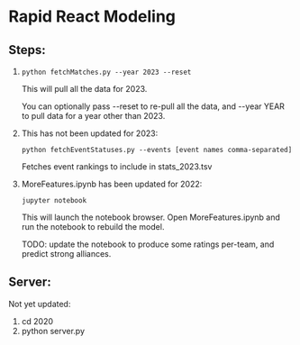 # Rapid React Modeling

## Steps:
1. `python fetchMatches.py --year 2023 --reset`

    This will pull all the data for 2023.

    You can optionally pass --reset to re-pull all the data, and --year YEAR to pull data for a year other than 2023.  

2. This has not been updated for 2023: 

    `python fetchEventStatuses.py --events [event names comma-separated]`
    
    Fetches event rankings to include in stats_2023.tsv


2. MoreFeatures.ipynb has been updated for 2022:

    `jupyter notebook`
    
    This will launch the notebook browser. Open MoreFeatures.ipynb and run the notebook to rebuild the model.

    TODO: update the notebook to produce some ratings per-team, and predict strong alliances.

## Server: 
Not yet updated:
1. cd 2020
2. python server.py